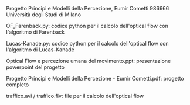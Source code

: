 Progetto Principi e Modelli della Percezione, Eumir Cometti 986666 Università degli Studi di Milano

OF_Farenback.py: codice python per il calcolo dell'optical flow con l'algoritmo di Farenback

Lucas-Kanade.py: codice python per il calcolo dell'optical flow con l'algoritmo di Lucas-Kanade

Optical Flow e percezione umana del movimento.ppt: presentazione powerpoint del progetto

Progetto Principi e Modelli della Percezione - Eumir Cometti.pdf: progetto completo

traffico.avi / traffico.flv: file per il calcolo dell'optical flow
